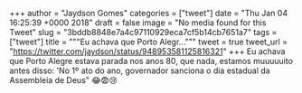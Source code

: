 
+++
author = "Jaydson Gomes"
categories = ["tweet"]
date = "Thu Jan 04 16:25:39 +0000 2018"
draft = false
image = "No media found for this Tweet"
slug = "3bddb8848e7a4c97110929eca7cf5b14cb7651a7"
tags = ["tweet"]
title = """Eu achava que Porto Alegr..."""
tweet = true
tweet_url = "https://twitter.com/jaydson/status/948953581125816321"
+++
Eu achava que Porto Alegre estava parada nos anos 80, que nada, estamos muuuuuito antes disso: 'No 1º ato do ano, governador sanciona o dia estadual da Assembleia de Deus" 😂😨😢
